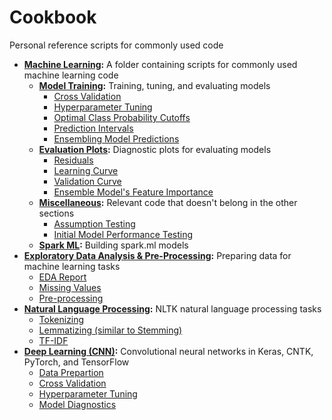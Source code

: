 # Cookbook
Personal reference scripts for commonly used code

- **[Machine Learning](https://github.com/JeffMacaluso/Cookbook/tree/master/MachineLearning):** A folder containing scripts for commonly used machine learning code
    - **[Model Training](https://github.com/JeffMacaluso/Cookbook/blob/master/MachineLearning/ModelTraining.py):** Training, tuning, and evaluating models
        - [Cross Validation](https://github.com/JeffMacaluso/Cookbook/blob/b58fd7c91de1e8babedcdb1465a1b4eda5a811fa/MachineLearning/ModelTraining.py#L25)
        - [Hyperparameter Tuning](https://github.com/JeffMacaluso/Cookbook/blob/b58fd7c91de1e8babedcdb1465a1b4eda5a811fa/MachineLearning/ModelTraining.py#L37)
        - [Optimal Class Probability Cutoffs](https://github.com/JeffMacaluso/Cookbook/blob/53021a8af914830c2c6e702d6081205ad3e595e0/MachineLearning/ModelTraining.py#L97)
        - [Prediction Intervals](https://github.com/JeffMacaluso/Cookbook/blob/53021a8af914830c2c6e702d6081205ad3e595e0/MachineLearning/ModelTraining.py#L175)
        - [Ensembling Model Predictions](https://github.com/JeffMacaluso/Cookbook/blob/53021a8af914830c2c6e702d6081205ad3e595e0/MachineLearning/ModelTraining.py#L267)
    - **[Evaluation Plots](https://github.com/JeffMacaluso/Cookbook/blob/master/MachineLearning/EvaluationPlots.py):** Diagnostic plots for evaluating models
        - [Residuals](https://github.com/JeffMacaluso/Cookbook/blob/53021a8af914830c2c6e702d6081205ad3e595e0/MachineLearning/EvaluationPlots.py#L28)
        - [Learning Curve](https://github.com/JeffMacaluso/Cookbook/blob/53021a8af914830c2c6e702d6081205ad3e595e0/MachineLearning/EvaluationPlots.py#L61)
        - [Validation Curve](https://github.com/JeffMacaluso/Cookbook/blob/53021a8af914830c2c6e702d6081205ad3e595e0/MachineLearning/EvaluationPlots.py#L89)  
        - [Ensemble Model's Feature Importance](https://github.com/JeffMacaluso/Cookbook/blob/f67d738d9d1b998e816a9cb5ead06ec71dd8e98b/MachineLearning/EvaluationPlots.py#L122)
    - **[Miscellaneous](https://github.com/JeffMacaluso/Cookbook/blob/master/MachineLearning/Miscellaneous.py):** Relevant code that doesn't belong in the other sections
        - [Assumption Testing](https://github.com/JeffMacaluso/Cookbook/blob/f67d738d9d1b998e816a9cb5ead06ec71dd8e98b/MachineLearning/Miscellaneous.py#L25)
        - [Initial Model Performance Testing](https://github.com/JeffMacaluso/Cookbook/blob/f67d738d9d1b998e816a9cb5ead06ec71dd8e98b/MachineLearning/Miscellaneous.py#L219)
    - **[Spark ML](https://github.com/JeffMacaluso/Cookbook/blob/master/MachineLearning/SparkML.py):** Building spark.ml models
- **[Exploratory Data Analysis & Pre-Processing](https://github.com/JeffMacaluso/Cookbook/blob/master/EDA%26Preprocessing.py):** Preparing data for machine learning tasks
    - [EDA Report](https://github.com/JeffMacaluso/Cookbook/blob/eaad1f874fd168f6a1aff773ee77ca3d16a7aee2/EDA%26Preprocessing.py#L23)
    - [Missing Values](https://github.com/JeffMacaluso/Cookbook/blob/eaad1f874fd168f6a1aff773ee77ca3d16a7aee2/EDA%26Preprocessing.py#L32)
    - [Pre-processing](https://github.com/JeffMacaluso/Cookbook/blob/eaad1f874fd168f6a1aff773ee77ca3d16a7aee2/EDA%26Preprocessing.py#L148)
- **[Natural Language Processing](https://github.com/JeffMacaluso/Cookbook/blob/master/NLP.py):** NLTK natural language processing tasks
    - [Tokenizing](https://github.com/JeffMacaluso/Cookbook/blob/eaad1f874fd168f6a1aff773ee77ca3d16a7aee2/NLP.py#L11)
    - [Lemmatizing (similar to Stemming)](https://github.com/JeffMacaluso/Cookbook/blob/eaad1f874fd168f6a1aff773ee77ca3d16a7aee2/NLP.py#L25)
    - [TF-IDF](https://github.com/JeffMacaluso/Cookbook/blob/eaad1f874fd168f6a1aff773ee77ca3d16a7aee2/NLP.py#L43)
- **[Deep Learning (CNN)](https://nbviewer.jupyter.org/github/JeffMacaluso/Cookbook/blob/master/DeepLearning-CNN.ipynb):** Convolutional neural networks in Keras, CNTK, PyTorch, and TensorFlow
    - [Data Prepartion](https://github.com/JeffMacaluso/Cookbook/blob/5a86c309d58b0fe2231fe9d676f1840a924fa468/MachineLearning/SparkML.py#L9)
    - [Cross Validation](https://github.com/JeffMacaluso/Cookbook/blob/5a86c309d58b0fe2231fe9d676f1840a924fa468/MachineLearning/SparkML.py#L60)
    - [Hyperparameter Tuning](https://github.com/JeffMacaluso/Cookbook/blob/5a86c309d58b0fe2231fe9d676f1840a924fa468/MachineLearning/SparkML.py#L154)
    - [Model Diagnostics](https://github.com/JeffMacaluso/Cookbook/blob/5a86c309d58b0fe2231fe9d676f1840a924fa468/MachineLearning/SparkML.py#L219)
